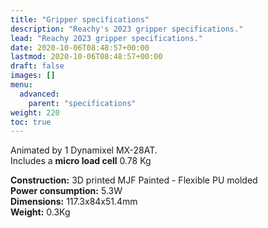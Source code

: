 ```yaml
---
title: "Gripper specifications"
description: "Reachy's 2023 gripper specifications."
lead: "Reachy 2023 gripper specifications."
date: 2020-10-06T08:48:57+00:00
lastmod: 2020-10-06T08:48:57+00:00
draft: false
images: []
menu:
  advanced:
    parent: "specifications"
weight: 220
toc: true
---
```


Animated by 1 Dynamixel MX-28AT.  
Includes a **micro load cell** 0.78 Kg

**Construction:** 3D printed MJF Painted - Flexible PU molded  
**Power consumption:** 5.3W  
**Dimensions:** 117.3x84x51.4mm  
**Weight:** 0.3Kg  
